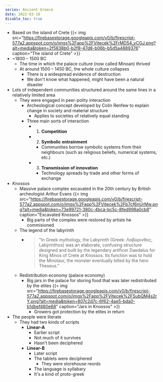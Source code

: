 ```yaml
---
series: Ancient Greece
date: 2022-03-10
disable_toc: true
---
```


- Based on the island of Crete
{{< img src="https://firebasestorage.googleapis.com/v0/b/firescript-577a2.appspot.com/o/imgs%2Fapp%2FVitecek%2FrMD54_vCGJ.png?alt=media&token=2f5838b0-b2f8-47d8-b06b-b5d5a4889376" caption="The island of Crete" >}}
- ~1800 – 1500 BC
    -  The time in which the palace culture (now called Minoan) thrived
    - At around 1500 – 1450 BC, the whole culture collapses
		- There is a widespread evidence of destruction
        - We don't know what happened, might have been a natural disaster
- Lots of independent communities structured around the same lines in a relatively limited area
    - They were engaged in peer-polity interaction
		- Archeological concept developed by Colin Renfew to explain change in society and material structure
			- Applies to societies of relatively equal standing
		- Three main sorts of interaction
			- 1. **Competition**
			- 2. **Symbolic entrainment**
				- Communities borrow symbolic systems from their neighbours (such as religious beliefs, numerical systems, etc.)
			- 3. **Transmission of innovation**
				- Technology spreads by trade and other forms of exchange
- *Knossos*
    - Massive palace complex excavated in the 20th century by British archeologist Arthur Evans
{{< img src="https://firebasestorage.googleapis.com/v0/b/firescript-577a2.appspot.com/o/imgs%2Fapp%2FVitecek%2Fb7cf6nUrMw.png?alt=media&token=73e99721-380c-4bca-bc5c-8fed998a0cb8" caption="Excavated Knossos" >}}
        - Big parts of the complex were restored by artists he commisioned
    - The legend of the labyrinth
        - > "In Greek mythology, the Labyrinth (Greek: Λαβύρινθος, Labýrinthos) was an elaborate, confusing structure designed and built by the legendary artificer Daedalus for King Minos of Crete at Knossos. Its function was to hold the Minotaur, the monster eventually killed by the hero Theseus."
    - Redistribution economy (palace economy)
        - Big jars in the palace for storing food that was later redistributed by the elites
{{< img src="https://firebasestorage.googleapis.com/v0/b/firescript-577a2.appspot.com/o/imgs%2Fapp%2FVitecek%2FSubQM4s2rY.png?alt=media&token=807c2d7c-6f62-4ae5-bda0-b1dbef480e68" caption="Jars in Knossos" >}}
            - Growers got protection by the elites in return
- The people were literate
    - They had two kinds of scripts
        - **Linear-A**
            - Earlier script
            - Not much of it survives
            - Hasn't been deciphered
        - **Linear-B**
            - Later script
            - The tablets were deciphered
                - They were storehouse reords
            - The language is syllabary
            - It's a kind of proto-greek
